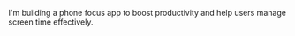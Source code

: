 I'm building a phone focus app to boost productivity and 
help users manage screen time effectively.

